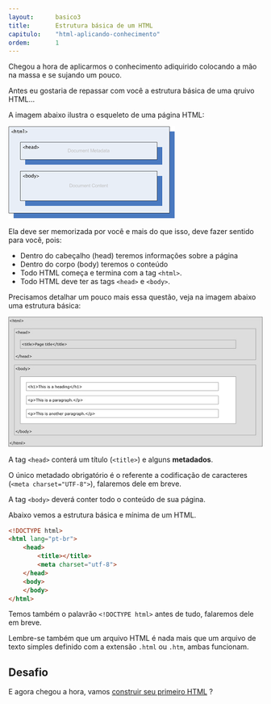 ```yaml
---
layout:      basico3
title:       Estrutura básica de um HTML
capitulo:    "html-aplicando-conhecimento"
ordem:       1
---
```


Chegou a hora de aplicarmos o conhecimento adiquirido colocando a mão na massa e se sujando um pouco.

Antes eu gostaria de repassar com você a estrutura básica de uma qruivo HTML...

A imagem abaixo ilustra o esqueleto de uma página HTML:

![](html-head-body.png)

Ela deve ser memorizada por você e mais do que isso, deve fazer sentido para você, pois:

- Dentro do cabeçalho (head) teremos informações sobre a página
- Dentro do corpo (body) teremos o conteúdo
- Todo HTML começa e termina com a tag `<html>`.
- Todo HTML deve ter as tags `<head>` e `<body>`.

Precisamos detalhar um pouco mais essa questão, veja na imagem abaixo uma estrutura básica:

![](estrutura-basica-html.jpg)

A tag `<head>` conterá um título (`<title>`) e alguns __metadados__.

O único metadado obrigatório é o referente a codificação de caracteres (`<meta charset="UTF-8">`), falaremos dele em breve.

A tag `<body>` deverá conter todo o conteúdo de sua página.

Abaixo vemos a estrutura básica e mínima de um HTML.

```html
<!DOCTYPE html>
<html lang="pt-br">
    <head>
        <title></title>
        <meta charset="utf-8">
    </head>
    <body>
    </body>
</html>
```

Temos também o palavrão `<!DOCTYPE html>` antes de tudo, falaremos dele em breve.

Lembre-se também que um arquivo HTML é nada mais que um arquivo de texto simples definido com a extensão `.html` ou
`.htm`, ambas funcionam.


## Desafio

E agora chegou a hora, vamos [construir seu primeiro HTML](../seu-primeiro-html/) ?

